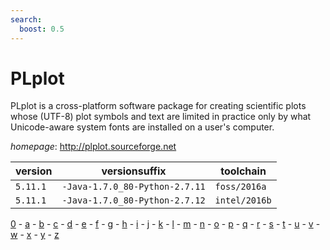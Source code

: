 ```yaml
---
search:
  boost: 0.5
---
```

# PLplot

PLplot is a cross-platform software package for creating scientific plots whose (UTF-8) plot symbols  and text are limited in practice only by what Unicode-aware system fonts are installed on a user's computer.

*homepage*: <http://plplot.sourceforge.net>

version | versionsuffix | toolchain
--------|---------------|----------
``5.11.1`` | ``-Java-1.7.0_80-Python-2.7.11`` | ``foss/2016a``
``5.11.1`` | ``-Java-1.7.0_80-Python-2.7.12`` | ``intel/2016b``

[0](../0/index.md) - [a](../a/index.md) - [b](../b/index.md) - [c](../c/index.md) - [d](../d/index.md) - [e](../e/index.md) - [f](../f/index.md) - [g](../g/index.md) - [h](../h/index.md) - [i](../i/index.md) - [j](../j/index.md) - [k](../k/index.md) - [l](../l/index.md) - [m](../m/index.md) - [n](../n/index.md) - [o](../o/index.md) - [p](../p/index.md) - [q](../q/index.md) - [r](../r/index.md) - [s](../s/index.md) - [t](../t/index.md) - [u](../u/index.md) - [v](../v/index.md) - [w](../w/index.md) - [x](../x/index.md) - [y](../y/index.md) - [z](../z/index.md)

